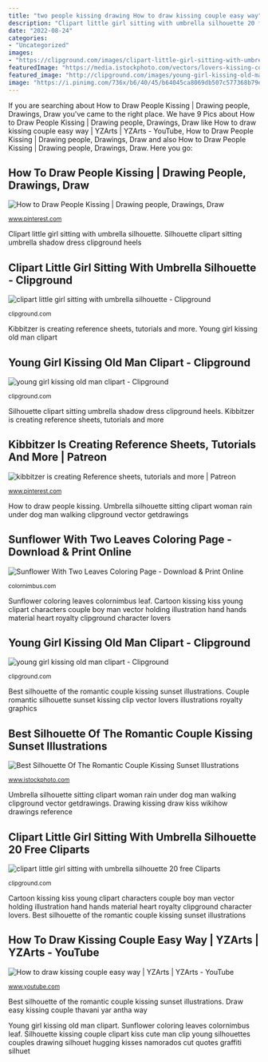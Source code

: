 ```yaml
---
title: "two people kissing drawing How to draw kissing couple easy way"
description: "Clipart little girl sitting with umbrella silhouette 20 free cliparts"
date: "2022-08-24"
categories:
- "Uncategorized"
images:
- "https://clipground.com/images/clipart-little-girl-sitting-with-umbrella-silhouette-9.jpg"
featuredImage: "https://media.istockphoto.com/vectors/lovers-kissing-couple-sihouette-vector-id663839136?k=6&amp;m=663839136&amp;s=612x612&amp;w=0&amp;h=N0hSJiN5gEkxdSkqxll410L7ehdYWykrgAzn_nXZaMo="
featured_image: "http://clipground.com/images/young-girl-kissing-old-man-clipart-15.jpg"
image: "https://i.pinimg.com/736x/b6/40/45/b64045ca8069db507c577368b79eeb32.jpg"
---
```


If you are searching about How to Draw People Kissing | Drawing people, Drawings, Draw you've came to the right place. We have 9 Pics about How to Draw People Kissing | Drawing people, Drawings, Draw like How to draw kissing couple easy way | YZArts | YZArts - YouTube, How to Draw People Kissing | Drawing people, Drawings, Draw and also How to Draw People Kissing | Drawing people, Drawings, Draw. Here you go:

## How To Draw People Kissing | Drawing People, Drawings, Draw

![How to Draw People Kissing | Drawing people, Drawings, Draw](https://i.pinimg.com/originals/8c/fe/b7/8cfeb7aa4a19a829e7a52f837c2ac256.jpg "Umbrella silhouette sitting clipart woman rain under dog man walking clipground vector getdrawings")

<small>www.pinterest.com</small>

Clipart little girl sitting with umbrella silhouette. Silhouette clipart sitting umbrella shadow dress clipground heels

## Clipart Little Girl Sitting With Umbrella Silhouette - Clipground

![clipart little girl sitting with umbrella silhouette - Clipground](http://clipground.com/images/black-shadow-clipart-7.jpg "Sunflower with two leaves coloring page")

<small>clipground.com</small>

Kibbitzer is creating reference sheets, tutorials and more. Young girl kissing old man clipart

## Young Girl Kissing Old Man Clipart - Clipground

![young girl kissing old man clipart - Clipground](http://clipground.com/images/young-girl-kissing-old-man-clipart-15.jpg "Young girl kissing old man clipart")

<small>clipground.com</small>

Silhouette clipart sitting umbrella shadow dress clipground heels. Kibbitzer is creating reference sheets, tutorials and more

## Kibbitzer Is Creating Reference Sheets, Tutorials And More | Patreon

![kibbitzer is creating Reference sheets, tutorials and more | Patreon](https://i.pinimg.com/736x/b6/40/45/b64045ca8069db507c577368b79eeb32.jpg "Clipart little girl sitting with umbrella silhouette 20 free cliparts")

<small>www.pinterest.com</small>

How to draw people kissing. Umbrella silhouette sitting clipart woman rain under dog man walking clipground vector getdrawings

## Sunflower With Two Leaves Coloring Page - Download &amp; Print Online

![Sunflower With Two Leaves Coloring Page - Download &amp; Print Online](https://colornimbus.com/wp-content/uploads/2014/01/Sunflower-with-Two-Leaves-Coloring-Page.jpg "Silhouette kissing couple clipart kiss cute man clip young silhouettes couples drawing silhouet hugging kisses namorados cut quotes graffiti silhuet")

<small>colornimbus.com</small>

Sunflower coloring leaves colornimbus leaf. Cartoon kissing kiss young clipart characters couple boy man vector holding illustration hand hands material heart royalty clipground character lovers

## Young Girl Kissing Old Man Clipart - Clipground

![young girl kissing old man clipart - Clipground](http://clipground.com/images/young-girl-kissing-old-man-clipart-4.jpg "Sunflower coloring leaves colornimbus leaf")

<small>clipground.com</small>

Best silhouette of the romantic couple kissing sunset illustrations. Couple romantic silhouette sunset kissing clip vector lovers illustrations royalty graphics

## Best Silhouette Of The Romantic Couple Kissing Sunset Illustrations

![Best Silhouette Of The Romantic Couple Kissing Sunset Illustrations](https://media.istockphoto.com/vectors/lovers-kissing-couple-sihouette-vector-id663839136?k=6&amp;m=663839136&amp;s=612x612&amp;w=0&amp;h=N0hSJiN5gEkxdSkqxll410L7ehdYWykrgAzn_nXZaMo= "Silhouette clipart sitting umbrella shadow dress clipground heels")

<small>www.istockphoto.com</small>

Umbrella silhouette sitting clipart woman rain under dog man walking clipground vector getdrawings. Drawing kissing draw kiss wikihow drawings reference

## Clipart Little Girl Sitting With Umbrella Silhouette 20 Free Cliparts

![clipart little girl sitting with umbrella silhouette 20 free Cliparts](https://clipground.com/images/clipart-little-girl-sitting-with-umbrella-silhouette-9.jpg "Drawing kissing draw kiss wikihow drawings reference")

<small>clipground.com</small>

Cartoon kissing kiss young clipart characters couple boy man vector holding illustration hand hands material heart royalty clipground character lovers. Best silhouette of the romantic couple kissing sunset illustrations

## How To Draw Kissing Couple Easy Way | YZArts | YZArts - YouTube

![How to draw kissing couple easy way | YZArts | YZArts - YouTube](https://i.ytimg.com/vi/K3QyjrxW45I/hqdefault.jpg "Drawing kissing draw kiss wikihow drawings reference")

<small>www.youtube.com</small>

Best silhouette of the romantic couple kissing sunset illustrations. Draw easy kissing couple thavani yar antha way

Young girl kissing old man clipart. Sunflower coloring leaves colornimbus leaf. Silhouette kissing couple clipart kiss cute man clip young silhouettes couples drawing silhouet hugging kisses namorados cut quotes graffiti silhuet
